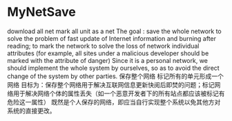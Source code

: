 # MyNetSave
download all net 
mark all unit as a net 
The goal : save the whole network to solve the problem of fast update of Internet information and burning after reading; to mark the network to solve the loss of network individual attributes (for example, all sites under a malicious developer should be marked with the attribute of danger) Since it is a personal network, we should implement the whole system by ourselves, so as to avoid the direct change of the system by other parties. 
保存整个网络 
标记所有的单元形成一个网络 
目标为：保存整个网络用于解决互联网信息更新快阅后即焚的问题；标记网络用于解决网络个体的属性丢失（如一个恶意开发者下的所有站点都应该被标记有危险这一属性） 
既然是个人保存的网络，即应当自行实现整个系统以免其他方对系统的直接更改。
